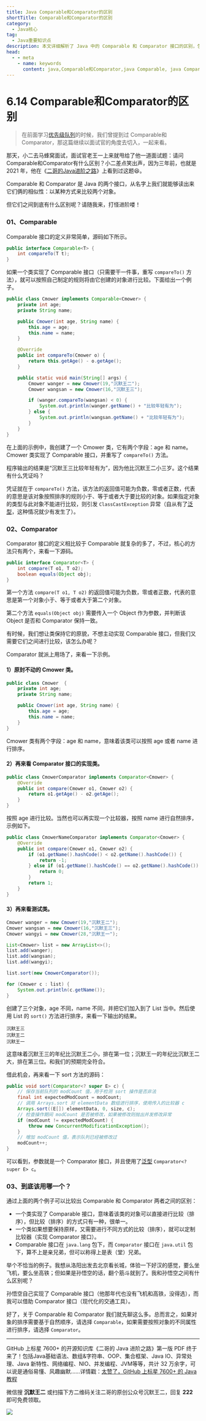 ```yaml
---
title: Java Comparable和Comparator的区别
shortTitle: Comparable和Comparator的区别
category:
  - Java核心
tag:
  - Java重要知识点
description: 本文详细解析了 Java 中的 Comparable 和 Comparator 接口的区别，包括它们的特点、使用场景和实际应用示例。阅读本文，将帮助您更清晰地了解 Comparable 和 Comparator 在 Java 编程中的角色，从而更灵活地使用它们进行对象排序。
head:
  - - meta
    - name: keywords
      content: java,Comparable和Comparator,java Comparable, java Comparator,Comparable Comparator
---
```


# 6.14 Comparable和Comparator的区别

>在前面学习[优先级队列](https://tobebetterjavaer.com/collection/PriorityQueue.html)的时候，我们曾提到过 Comparable和Comparator，那这篇继续以面试官的角度去切入，一起来看。

那天，小二去马蜂窝面试，面试官老王一上来就甩给了他一道面试题：请问Comparable和Comparator有什么区别？小二差点笑出声，因为三年前，也就是 2021 年，他在《[二哥的Java进阶之路](https://tobebetterjavaer.com/basic-extra-meal/comparable-omparator.html)》上看到过这题😆。

Comparable 和 Comparator 是 Java 的两个接口，从名字上我们就能够读出来它们俩的相似性：以某种方式来比较两个对象。

但它们之间到底有什么区别呢？请随我来，打怪进阶喽！

### 01、Comparable

Comparable 接口的定义非常简单，源码如下所示。

```java
public interface Comparable<T> {
    int compareTo(T t);
}
```

如果一个类实现了 Comparable 接口（只需要干一件事，重写 `compareTo()` 方法），就可以按照自己制定的规则将由它创建的对象进行比较。下面给出一个例子。

```java
public class Cmower implements Comparable<Cmower> {
    private int age;
    private String name;

    public Cmower(int age, String name) {
        this.age = age;
        this.name = name;
    }

    @Override
    public int compareTo(Cmower o) {
        return this.getAge() - o.getAge();
    }

    public static void main(String[] args) {
        Cmower wanger = new Cmower(19,"沉默王二");
        Cmower wangsan = new Cmower(16,"沉默王三");

        if (wanger.compareTo(wangsan) < 0) {
            System.out.println(wanger.getName() + "比较年轻有为");
        } else {
            System.out.println(wangsan.getName() + "比较年轻有为");
        }
    }
}
```

在上面的示例中，我创建了一个 Cmower 类，它有两个字段：age 和 name。Cmower 类实现了 Comparable 接口，并重写了 `compareTo()` 方法。

程序输出的结果是“沉默王三比较年轻有为”，因为他比沉默王二小三岁。这个结果有什么凭证吗？

凭证就在于 `compareTo()` 方法，该方法的返回值可能为负数，零或者正数，代表的意思是该对象按照排序的规则小于、等于或者大于要比较的对象。如果指定对象的类型与此对象不能进行比较，则引发 `ClassCastException` 异常（自从有了[泛型](https://tobebetterjavaer.com/basic-extra-meal/generic.html)，这种情况就少有发生了）。

### 02、Comparator

Comparator 接口的定义相比较于 Comparable 就复杂的多了，不过，核心的方法只有两个，来看一下源码。

```java
public interface Comparator<T> {
    int compare(T o1, T o2);
    boolean equals(Object obj);
}
```

第一个方法 `compare(T o1, T o2)` 的返回值可能为负数，零或者正数，代表的意思是第一个对象小于、等于或者大于第二个对象。

第二个方法 `equals(Object obj)` 需要传入一个 Object 作为参数，并判断该 Object 是否和 Comparator 保持一致。

有时候，我们想让类保持它的原貌，不想主动实现 Comparable 接口，但我们又需要它们之间进行比较，该怎么办呢？

Comparator 就派上用场了，来看一下示例。

#### 1）原封不动的 Cmower 类。

```java
public class Cmower  {
    private int age;
    private String name;

    public Cmower(int age, String name) {
        this.age = age;
        this.name = name;
    }
}
```

Cmower 类有两个字段：age 和 name，意味着该类可以按照 age 或者 name 进行排序。

#### 2）再来看 Comparator 接口的实现类。

```java
public class CmowerComparator implements Comparator<Cmower> {
    @Override
    public int compare(Cmower o1, Cmower o2) {
        return o1.getAge() - o2.getAge();
    }
}
```

按照 age 进行比较。当然也可以再实现一个比较器，按照 name 进行自然排序，示例如下。

```java
public class CmowerNameComparator implements Comparator<Cmower> {
    @Override
    public int compare(Cmower o1, Cmower o2) {
        if (o1.getName().hashCode() < o2.getName().hashCode()) {
            return -1;
        } else if (o1.getName().hashCode() == o2.getName().hashCode()) {
            return 0;
        }
        return 1;
    }
}
```

#### 3）再来看测试类。

```java
Cmower wanger = new Cmower(19,"沉默王二");
Cmower wangsan = new Cmower(16,"沉默王三");
Cmower wangyi = new Cmower(28,"沉默王一");

List<Cmower> list = new ArrayList<>();
list.add(wanger);
list.add(wangsan);
list.add(wangyi);

list.sort(new CmowerComparator());

for (Cmower c : list) {
    System.out.println(c.getName());
}
```

创建了三个对象，age 不同，name 不同，并把它们加入到了 List 当中。然后使用 List 的 `sort()` 方法进行排序，来看一下输出的结果。

```
沉默王三
沉默王二
沉默王一
```

这意味着沉默王三的年纪比沉默王二小，排在第一位；沉默王一的年纪比沉默王二大，排在第三位。和我们的预期完全符合。

借此机会，再来看一下 sort 方法的源码：

```java
public void sort(Comparator<? super E> c) {
    // 保存当前队列的 modCount 值，用于检测 sort 操作是否非法
    final int expectedModCount = modCount;
    // 调用 Arrays.sort 对 elementData 数组进行排序，使用传入的比较器 c
    Arrays.sort((E[]) elementData, 0, size, c);
    // 检查操作期间 modCount 是否被修改，如果被修改则抛出并发修改异常
    if (modCount != expectedModCount) {
        throw new ConcurrentModificationException();
    }
    // 增加 modCount 值，表示队列已经被修改过
    modCount++;
}
```

可以看到，参数就是一个 Comparator 接口，并且使用了[泛型](https://tobebetterjavaer.com/basic-extra-meal/generic.html) `Comparator<? super E> c`。

### 03、到底该用哪一个？

通过上面的两个例子可以比较出 Comparable 和 Comparator 两者之间的区别：

- 一个类实现了 Comparable 接口，意味着该类的对象可以直接进行比较（排序），但比较（排序）的方式只有一种，很单一。
- 一个类如果想要保持原样，又需要进行不同方式的比较（排序），就可以定制比较器（实现 Comparator 接口）。
- Comparable 接口在 `java.lang` 包下，而 `Comparator` 接口在 `java.util` 包下，算不上是亲兄弟，但可以称得上是表（堂）兄弟。

举个不恰当的例子。我想从洛阳出发去北京看长城，体验一下好汉的感觉，要么坐飞机，要么坐高铁；但如果是孙悟空的话，翻个筋斗就到了。我和孙悟空之间有什么区别呢？

孙悟空自己实现了 Comparable 接口（他那年代也没有飞机和高铁，没得选），而我可以借助 Comparator 接口（现代化的交通工具）。

好了，关于 Comparable 和 Comparator 我们就先聊这么多。总而言之，如果对象的排序需要基于自然顺序，请选择 `Comparable`，如果需要按照对象的不同属性进行排序，请选择 `Comparator`。

----

GitHub 上标星 7600+ 的开源知识库《二哥的 Java 进阶之路》第一版 PDF 终于来了！包括Java基础语法、数组&字符串、OOP、集合框架、Java IO、异常处理、Java 新特性、网络编程、NIO、并发编程、JVM等等，共计 32 万余字，可以说是通俗易懂、风趣幽默……详情戳：[太赞了，GitHub 上标星 7600+ 的 Java 教程](https://tobebetterjavaer.com/overview/)


微信搜 **沉默王二** 或扫描下方二维码关注二哥的原创公众号沉默王二，回复 **222** 即可免费领取。

![](https://cdn.tobebetterjavaer.com/tobebetterjavaer/images/gongzhonghao.png)